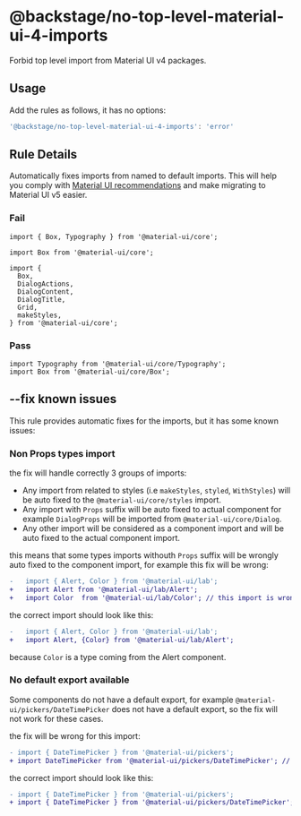 # @backstage/no-top-level-material-ui-4-imports

Forbid top level import from Material UI v4 packages.

## Usage

Add the rules as follows, it has no options:

```js
'@backstage/no-top-level-material-ui-4-imports': 'error'
```

## Rule Details

Automatically fixes imports from named to default imports. This will help you comply with [Material UI recommendations](https://mui.com/material-ui/guides/minimizing-bundle-size/) and make migrating to Material UI v5 easier.

### Fail

```tsx
import { Box, Typography } from '@material-ui/core';
```

```tsx
import Box from '@material-ui/core';
```

```tsx
import {
  Box,
  DialogActions,
  DialogContent,
  DialogTitle,
  Grid,
  makeStyles,
} from '@material-ui/core';
```

### Pass

```tsx
import Typography from '@material-ui/core/Typography';
import Box from '@material-ui/core/Box';
```

## --fix known issues

This rule provides automatic fixes for the imports, but it has some known issues:

### Non Props types import

the fix will handle correctly 3 groups of imports:

- Any import from related to styles (i.e `makeStyles`, `styled`, `WithStyles`) will be auto fixed to the `@material-ui/core/styles` import.
- Any import with `Props` suffix will be auto fixed to actual component for example `DialogProps` will be imported from `@material-ui/core/Dialog`.
- Any other import will be considered as a component import and will be auto fixed to the actual component import.

this means that some types imports withouth `Props` suffix will be wrongly auto fixed to the component import, for example this fix will be wrong:

```diff
-   import { Alert, Color } from '@material-ui/lab';
+   import Alert from '@material-ui/lab/Alert';
+   import Color  from '@material-ui/lab/Color'; // this import is wrong
```

the correct import should look like this:

```diff
-   import { Alert, Color } from '@material-ui/lab';
+   import Alert, {Color} from '@material-ui/lab/Alert';
```

because `Color` is a type coming from the Alert component.

### No default export available

Some components do not have a default export, for example `@material-ui/pickers/DateTimePicker` does not have a default export, so the fix will not work for these cases.

the fix will be wrong for this import:

```diff
- import { DateTimePicker } from '@material-ui/pickers';
+ import DateTimePicker from '@material-ui/pickers/DateTimePicker'; // this default import does not exist
```

the correct import should look like this:

```diff
- import { DateTimePicker } from '@material-ui/pickers';
+ import { DateTimePicker } from '@material-ui/pickers/DateTimePicker'; // this is the correct import
```
